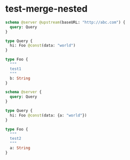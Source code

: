 # test-merge-nested

```graphql @server
schema @server @upstream(baseURL: "http://abc.com") {
  query: Query
}

type Query {
  hi: Foo @const(data: "world")
}

type Foo {
  """
  test1
  """
  b: String
}
```

```graphql @server
schema @server {
  query: Query
}

type Query {
  hi: Foo @const(data: {a: "world"})
}

type Foo {
  """
  test2
  """
  a: String
}
```
